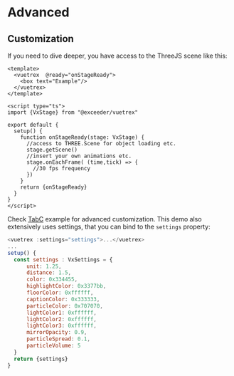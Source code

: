 # Advanced

## Customization

If you need to dive deeper, you have access to the ThreeJS scene like this:

```vue
<template>
  <vuetrex  @ready="onStageReady">    
    <box text="Example"/>
  </vuetrex>
</template>

<script type="ts">
import {VxStage} from "@exceeder/vuetrex"

export default {
  setup() {   
    function onStageReady(stage: VxStage) {
      //access to THREE.Scene for object loading etc.
      stage.getScene()
      //insert your own animations etc. 
      stage.onEachFrame( (time,tick) => {
        //30 fps frequency
      })
    }
    return {onStageReady} 
  }
}
</script>
```
Check [TabC](../dev/components/TabC.vue) example for advanced customization. This demo
also extensively uses settings, that you can bind to the `settings` property:
```js
<vuetrex :settings="settings">...</vuetrex> 
...
setup() {
  const settings : VxSettings = {
      unit: 1.25,
      distance: 1.5,
      color: 0x334455,
      highlightColor: 0x3377bb,
      floorColor: 0xffffff,
      captionColor: 0x333333,
      particleColor: 0x707070,
      lightColor1: 0xffffff,
      lightColor2: 0xffffff,
      lightColor3: 0xffffff,
      mirrorOpacity: 0.9,
      particleSpread: 0.1,
      particleVolume: 5
  }
  return {settings}
}
```

